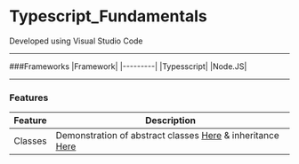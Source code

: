 # Typescript_Fundamentals  

Developed using Visual Studio Code

---

###Frameworks
|Framework|
|---------|
|Typesscript|
|Node.JS|

---

### Features
|Feature|Description|
|-------|-----------|
|Classes| Demonstration of abstract classes [Here](https://github.com/Apollo013/Typescript_Fundamentals/blob/master/src/common/models/abstract/person.ts) & inheritance [Here](https://github.com/Apollo013/Typescript_Fundamentals/blob/master/src/human_resources/models/employee.ts)|

